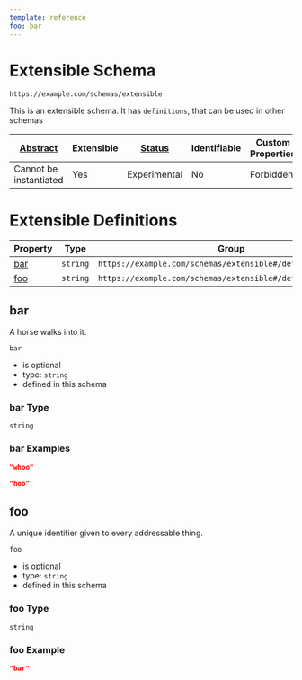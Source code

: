 ```yaml
---
template: reference
foo: bar
---
```


# Extensible Schema

```
https://example.com/schemas/extensible
```

This is an extensible schema. It has `definitions`, that can be used in other schemas

| [Abstract](../abstract.md) | Extensible | [Status](../status.md) | Identifiable | Custom Properties | Additional Properties | Defined In |
|----------------------------|------------|------------------------|--------------|-------------------|-----------------------|------------|
| Cannot be instantiated | Yes | Experimental | No | Forbidden | Permitted | [extensible.schema.json](extensible.schema.json) |

# Extensible Definitions

| Property | Type | Group |
|----------|------|-------|
| [bar](#bar) | `string` | `https://example.com/schemas/extensible#/definitions/second` |
| [foo](#foo) | `string` | `https://example.com/schemas/extensible#/definitions/first` |

## bar

A horse walks into it.

`bar`

* is optional
* type: `string`
* defined in this schema

### bar Type


`string`






### bar Examples

```json
"whoo"
```

```json
"hoo"
```



## foo

A unique identifier given to every addressable thing.

`foo`

* is optional
* type: `string`
* defined in this schema

### foo Type


`string`






### foo Example

```json
"bar"
```

